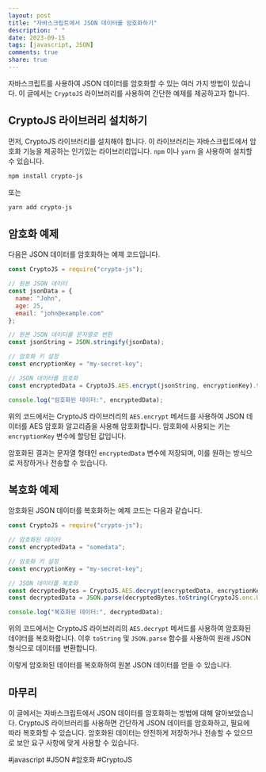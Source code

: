 ```yaml
---
layout: post
title: "자바스크립트에서 JSON 데이터를 암호화하기"
description: " "
date: 2023-09-15
tags: [javascript, JSON]
comments: true
share: true
---
```


자바스크립트를 사용하여 JSON 데이터를 암호화할 수 있는 여러 가지 방법이 있습니다. 이 글에서는 `CryptoJS` 라이브러리를 사용하여 간단한 예제를 제공하고자 합니다.

## CryptoJS 라이브러리 설치하기

먼저, CryptoJS 라이브러리를 설치해야 합니다. 이 라이브러리는 자바스크립트에서 암호화 기능을 제공하는 인기있는 라이브러리입니다. `npm` 이나 `yarn` 을 사용하여 설치할 수 있습니다.

```bash
npm install crypto-js
```

또는

```bash
yarn add crypto-js
```

## 암호화 예제

다음은 JSON 데이터를 암호화하는 예제 코드입니다.

```javascript
const CryptoJS = require("crypto-js");

// 원본 JSON 데이터
const jsonData = {
  name: "John",
  age: 25,
  email: "john@example.com"
};

// 원본 JSON 데이터를 문자열로 변환
const jsonString = JSON.stringify(jsonData);

// 암호화 키 설정
const encryptionKey = "my-secret-key";

// JSON 데이터를 암호화
const encryptedData = CryptoJS.AES.encrypt(jsonString, encryptionKey).toString();

console.log("암호화된 데이터:", encryptedData);
```

위의 코드에서는 CryptoJS 라이브러리의 `AES.encrypt` 메서드를 사용하여 JSON 데이터를 AES 암호화 알고리즘을 사용해 암호화합니다. 암호화에 사용되는 키는 `encryptionKey` 변수에 할당된 값입니다.

암호화된 결과는 문자열 형태인 `encryptedData` 변수에 저장되며, 이를 원하는 방식으로 저장하거나 전송할 수 있습니다.

## 복호화 예제

암호화된 JSON 데이터를 복호화하는 예제 코드는 다음과 같습니다.

```javascript
const CryptoJS = require("crypto-js");

// 암호화된 데이터
const encryptedData = "somedata";

// 암호화 키 설정
const encryptionKey = "my-secret-key";

// JSON 데이터를 복호화
const decryptedBytes = CryptoJS.AES.decrypt(encryptedData, encryptionKey);
const decryptedData = JSON.parse(decryptedBytes.toString(CryptoJS.enc.Utf8));

console.log("복호화된 데이터:", decryptedData);
```

위의 코드에서는 CryptoJS 라이브러리의 `AES.decrypt` 메서드를 사용하여 암호화된 데이터를 복호화합니다. 이후 `toString` 및 `JSON.parse` 함수를 사용하여 원래 JSON 형식으로 데이터를 변환합니다.

이렇게 암호화된 데이터를 복호화하여 원본 JSON 데이터를 얻을 수 있습니다.

## 마무리

이 글에서는 자바스크립트에서 JSON 데이터를 암호화하는 방법에 대해 알아보았습니다. CryptoJS 라이브러리를 사용하면 간단하게 JSON 데이터를 암호화하고, 필요에 따라 복호화할 수 있습니다. 암호화된 데이터는 안전하게 저장하거나 전송할 수 있으므로 보안 요구 사항에 맞게 사용할 수 있습니다.

#javascript #JSON #암호화 #CryptoJS